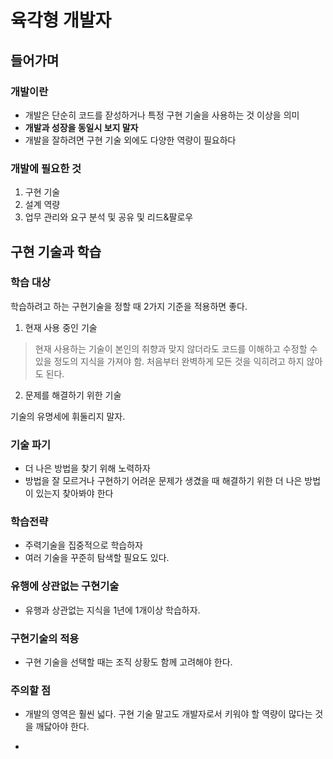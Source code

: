 # 육각형 개발자

## 들어가며
### 개발이란
- 개발은 단순히 코드를 잗성하거나 특정 구현 기술을 사용하는 것 이상을 의미
- **개발과 성장을 동일시 보지 말자**
- 개발을 잘하려면 구현 기술 외에도 다양한 역량이 필요하다

### 개발에 필요한 것
1. 구현 기술
2. 설계 역량
3. 업무 관리와 요구 분석 및 공유 및 리드&팔로우

## 구현 기술과 학습
### 학습 대상
학습하려고 하는 구현기술을 정할 때 2가지 기준을 적용하면 좋다.
1. 현재 사용 중인 기술
> 현재 사용하는 기술이 본인의 취향과 맞지 않더라도 코드를 이해하고 수정할 수 있을 정도의 지식을 가져야 함.
> 처음부터 완벽하게 모든 것을 익히려고 하지 않아도 된다.
2. 문제를 해결하기 위한 기술

기술의 유명세에 휘둘리지 말자.

### 기술 파기
- 더 나은 방법을 찾기 위해 노력하자
- 방법을 잘 모르거나 구현하기 어려운 문제가 생겼을 때 해결하기 위한 더 나은 방법이 있는지 찾아봐야 한다

### 학습전략
- 주력기술을 집중적으로 학습하자
- 여러 기술을 꾸준히 탐색할 필요도 있다.

### 유행에 상관없는 구현기술
- 유행과 상관없는 지식을 1년에 1개이상 학습하자.

### 구현기술의 적용
- 구현 기술을 선택할 때는 조직 상황도 함께 고려해야 한다.

### 주의할 점
- 개발의 영역은 훨씬 넓다. 구현 기술 말고도 개발자로서 키워야 할 역량이 많다는 것을 깨닳아야 한다.

- 
